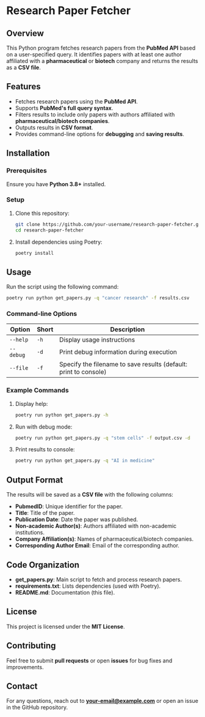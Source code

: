 # Research Paper Fetcher

## Overview
This Python program fetches research papers from the **PubMed API** based on a user-specified query. It identifies papers with at least one author affiliated with a **pharmaceutical** or **biotech** company and returns the results as a **CSV file**.

## Features
- Fetches research papers using the **PubMed API**.
- Supports **PubMed's full query syntax**.
- Filters results to include only papers with authors affiliated with **pharmaceutical/biotech companies**.
- Outputs results in **CSV format**.
- Provides command-line options for **debugging** and **saving results**.

## Installation
### Prerequisites
Ensure you have **Python 3.8+** installed.

### Setup
1. Clone this repository:
   ```sh
   git clone https://github.com/your-username/research-paper-fetcher.git
   cd research-paper-fetcher
   ```
2. Install dependencies using Poetry:
   ```sh
   poetry install
   ```

## Usage
Run the script using the following command:
```sh
poetry run python get_papers.py -q "cancer research" -f results.csv
```

### Command-line Options
| Option | Short | Description |
|--------|-------|-------------|
| `--help` | `-h` | Display usage instructions |
| `--debug` | `-d` | Print debug information during execution |
| `--file` | `-f` | Specify the filename to save results (default: print to console) |

### Example Commands
1. Display help:
   ```sh
   poetry run python get_papers.py -h
   ```
2. Run with debug mode:
   ```sh
   poetry run python get_papers.py -q "stem cells" -f output.csv -d
   ```
3. Print results to console:
   ```sh
   poetry run python get_papers.py -q "AI in medicine"
   ```

## Output Format
The results will be saved as a **CSV file** with the following columns:
- **PubmedID**: Unique identifier for the paper.
- **Title**: Title of the paper.
- **Publication Date**: Date the paper was published.
- **Non-academic Author(s)**: Authors affiliated with non-academic institutions.
- **Company Affiliation(s)**: Names of pharmaceutical/biotech companies.
- **Corresponding Author Email**: Email of the corresponding author.

## Code Organization
- **get_papers.py**: Main script to fetch and process research papers.
- **requirements.txt**: Lists dependencies (used with Poetry).
- **README.md**: Documentation (this file).

## License
This project is licensed under the **MIT License**.

## Contributing
Feel free to submit **pull requests** or open **issues** for bug fixes and improvements.

## Contact
For any questions, reach out to **your-email@example.com** or open an issue in the GitHub repository.

